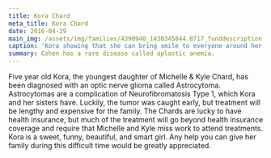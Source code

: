 ```yaml
---
title: Kora Chard
meta_title: Kora Chard
date: 2016-04-29
main_img: /assets/img/families/4390940_1430345844.8717_funddescription.jpg
caption: 'Kora showing that she can bring smile to everyone around her. '
summary: Cohen has a rare disease called aplastic anemia.
---
```

Five year old Kora, the youngest daughter of Michelle & Kyle Chard, has been diagnosed with an optic nerve glioma called Astrocytoma.  Astrocytomas are a complication of Neurofibromatosis Type 1, which Kora and her sisters have. Luckily, the tumor was caught early, but treatment will be lengthy and expensive for the family.  The Chards are lucky to have health insurance, but much of the treatment will go beyond health insurance coverage and require that Michelle and Kyle miss work to attend treatments.  Kora is a sweet, funny, beautiful, and smart girl. Any help you can give her family during this difficult time would be greatly appreciated.
